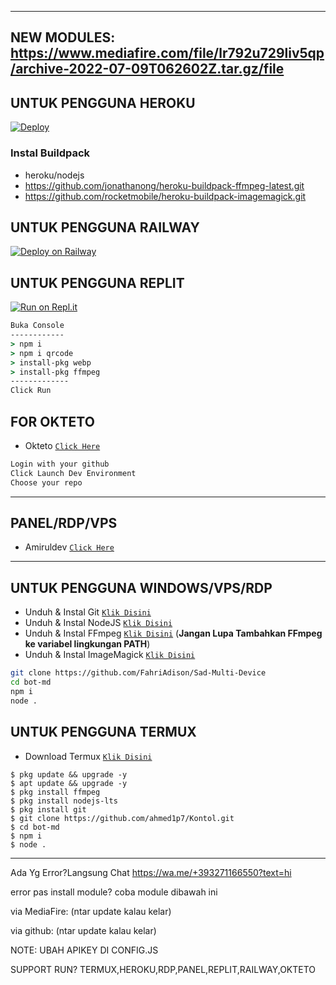 ------------
NEW MODULES:
https://www.mediafire.com/file/lr792u729liv5qp/archive-2022-07-09T062602Z.tar.gz/file
-------------

## UNTUK PENGGUNA HEROKU

[![Deploy](https://www.herokucdn.com/deploy/button.svg)](https://heroku.com/deploy?template=https://github.com/FahriAdison/Sad-Multi-Device)

### Instal Buildpack
* heroku/nodejs
* https://github.com/jonathanong/heroku-buildpack-ffmpeg-latest.git
* https://github.com/rocketmobile/heroku-buildpack-imagemagick.git

## UNTUK PENGGUNA RAILWAY

[![Deploy on Railway](https://railway.app/button.svg)](https://railway.app/new/template?template=https%3A%2F%2Fgithub.com%2FFahri%2FSad-Multi-Device)

## UNTUK PENGGUNA REPLIT

[![Run on Repl.it](https://repl.it/badge/github/FadliDarmawan/haruno)](https://repl.it/github/FahriAdison/Sad-Multi-Device)
```cmd
Buka Console
------------
> npm i
> npm i qrcode
> install-pkg webp
> install-pkg ffmpeg
-------------
Click Run
```
## FOR OKTETO

* Okteto [`Click Here`](https://okteto.com)

```bash
Login with your github
Click Launch Dev Environment
Choose your repo
```


---------

## PANEL/RDP/VPS

* Amiruldev [`Click Here`](https://www.amiruldev.my.id)


---------


## UNTUK PENGGUNA WINDOWS/VPS/RDP

* Unduh & Instal Git [`Klik Disini`](https://git-scm.com/downloads)
* Unduh & Instal NodeJS [`Klik Disini`](https://nodejs.org/en/download)
* Unduh & Instal FFmpeg [`Klik Disini`](https://ffmpeg.org/download.html) (**Jangan Lupa Tambahkan FFmpeg ke variabel lingkungan PATH**)
* Unduh & Instal ImageMagick [`Klik Disini`](https://imagemagick.org/script/download.php)

```bash
git clone https://github.com/FahriAdison/Sad-Multi-Device
cd bot-md
npm i
node .
```

## UNTUK PENGGUNA TERMUX

* Download Termux [`Klik Disini`](https://github.com/termux/termux-app/releases/download/v0.118.0/termux-app_v0.118.0+github-debug_universal.apk)

```
$ pkg update && upgrade -y
$ apt update && upgrade -y
$ pkg install ffmpeg
$ pkg install nodejs-lts
$ pkg install git
$ git clone https://github.com/ahmed1p7/Kontol.git
$ cd bot-md
$ npm i
$ node .
```

---------


Ada Yg Error?Langsung Chat
https://wa.me/+393271166550?text=hi

error pas install module?
coba module dibawah ini

via MediaFire:
(ntar update kalau kelar)

via github:
(ntar update kalau kelar)

NOTE: UBAH APIKEY DI CONFIG.JS

SUPPORT RUN?
TERMUX,HEROKU,RDP,PANEL,REPLIT,RAILWAY,OKTETO
